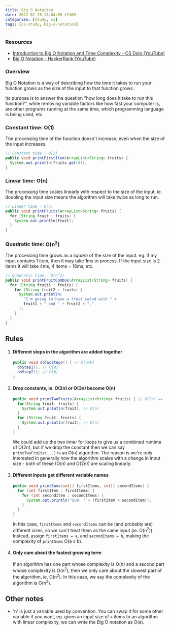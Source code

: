```yaml
---
title: Big O Notation
date: 2022-02-20 13:04:00 +1300
categories: [study, cs]
tags: [cs-study, big-o-notation]
---
```


### Resources

 - [Introduction to Big O Notation and Time Complexity - CS Dojo (YouTube)](https://www.youtube.com/watch?v=D6xkbGLQesk)
 - [Big O Notation - HackerRank (YouTube)](https://www.youtube.com/watch?v=v4cd1O4zkGw)

### Overview

Big O Notation is a way of describing how the time it takes to run your
function grows as the size of the input to that function grows.

Its purpose is to answer the question "how long does it take to run this function?",
while removing variable factors like how fast your computer is, are other
programs running at the same time, which programming language is being used,
etc.

### Constant time: **O(1)**

The processing time of the function doesn't increase, even when the size of the
input increases.

```java
// Constant time - O(1)
public void printFirstItem(ArrayList<String> fruits) {
  System.out.println(fruits.get(0));
}
```

### Linear time: **O(n)**

The processing time scales linearly with respect to the size of the input, ie.
doubling the input size means the algorithm will take twice as long to run.

```java
// Linear time - O(n)
public void printFruits(ArrayList<String> fruits) {
  for (String fruit : fruits) {
    System.out.println(fruit);
  }
}
```

### Quadratic time: **O(n<sup>2</sup>)**

The processing time grows as a *square* of the size of the input. eg. if
my input contains 1 item, then it may take 1ms to process. If the input
size is 2 items it will take 4ms, 4 items = 16ms, etc.

```java
// Quadratic time - O(n^2)
public void printFruitCombos(ArrayList<String> fruits) {
  for (String fruit1 : fruits) {
    for (String fruit2 : fruits) {
      System.out.println(
        "I'm going to have a fruit salad with " +
        fruit1 + " and " + fruit2 + "."
      );
    }
  }
}
```

## Rules

 1. #### Different steps in the algorithm are added together
    ```java
    public void doTwoSteps() { // O(a+b)
      doStep1(); // O(a)
      doStep2(); // O(b)
    }
    ```

 2. #### Drop constants, ie. O(2n) or O(3n) become O(n)
    ```java
    public void printTwoFruits(ArrayList<String> fruits) { // O(2n) == O(n)
      for(String fruit: fruits) {
        System.out.println(fruit); // O(n)
      }
      for (String fruit: fruits) {
        System.out.println(fruit); // O(n)
      }
    }
    ```
    We could add up the two inner for loops to give us a combined runtime of O(2n), but
    if we drop the constant then we can say `printTwoFruits(...)` is an O(n) algorithm. The
    reason is we're only interested in generally how the algorithm scales with a change
    in input size - both of these (O(n) and O(2n)) are scaling linearly.

 3. #### Different inputs get different variable names
    ```java
    public void printSums(int[] firstItems, int[] secondItems) {
      for (int firstItem : firstItems) {
        for (int secondItem : secondItems) {
          System.out.println("Sum: " + (firstItem + secondItem));
        }
      }
    }
    ```
    In this case, `firstItems` and `secondItems` can be (and probably are) different sizes,
    so we can't treat them as the same input (ie. O(n<sup>2</sup>)). Instead, assign
    `firstItems = a`, and `secondItems = b`, making the complexity of `printSums` O(a x b).

 4. #### Only care about the fastest growing term
    If an algorithm has one part whose complexity is O(n) and a second part whose complexity
    is O(n<sup>2</sup>), then we only care about the slowest part of the algorithm, ie.
    O(n<sup>2</sup>). In this case, we say the complexity of the algorithm is O(n<sup>2</sup>).


## Other notes

 - 'n' is just a variable used by convention. You can swap it for some other variable if
   you want, eg. given an input size of `a` items to an algorithm with linear complexity,
   we can write the Big O notation as O(a).
